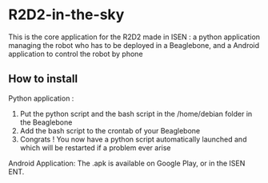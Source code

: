 # R2D2-in-the-sky

This is the core application for the R2D2 made in ISEN : a python application managing the robot who has to be deployed in a Beaglebone, and a Android application to control the robot by phone

## How to install

Python application :
  1. Put the python script and the bash script in the /home/debian folder in the Beaglebone
  2. Add the bash script to the crontab of your Beaglebone
  3. Congrats ! You now have a python script automatically launched and which will be restarted if a problem ever arise

Android Application:
  The .apk is available on Google Play, or in the ISEN ENT.
